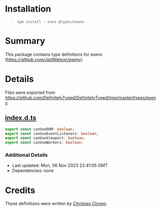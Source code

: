 # Installation
> `npm install --save @types/exenv`

# Summary
This package contains type definitions for exenv (https://github.com/JedWatson/exenv).

# Details
Files were exported from https://github.com/DefinitelyTyped/DefinitelyTyped/tree/master/types/exenv.
## [index.d.ts](https://github.com/DefinitelyTyped/DefinitelyTyped/tree/master/types/exenv/index.d.ts)
````ts
export const canUseDOM: boolean;
export const canUseEventListeners: boolean;
export const canUseViewport: boolean;
export const canUseWorkers: boolean;

````

### Additional Details
 * Last updated: Mon, 06 Nov 2023 22:41:05 GMT
 * Dependencies: none

# Credits
These definitions were written by [Christian Chown](https://github.com/christianchown).
